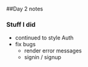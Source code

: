 ##Day 2 notes

### Stuff I did
+ continued to style Auth
+ fix bugs
  - render error messages
  - signin / signup
